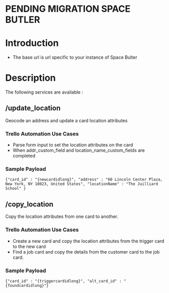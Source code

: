 # PENDING MIGRATION SPACE BUTLER

# Introduction

- The base url is url specific to your instance of Space Bulter

# Description

The following services are available :

## /update_location

Geocode an address and update a card location attributes

### Trello Automation Use Cases

- Parse form input to set the location attributes on the card
- When addr_custom_field and location_name_custom_fields are completed

### Sample Payload

`{"card_id" : "{newcardidlong}", "address" : "60 Lincoln Center Plaza, New York, NY 10023, United States", "locationName" : "The Juilliard School" }`

## /copy_location

Copy the location attributes from one card to another.

### Trello Automation Use Cases

- Create a new card and copy the location attributes from the trigger card to the new card
- Find a job card and copy the details from the customer card to the job card.

### Sample Payload

`{"card_id" : "{triggercardidlong}", "alt_card_id" : "{foundcardidlong}"}`
